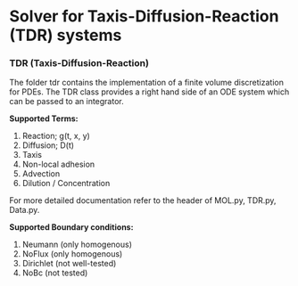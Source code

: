 Solver for Taxis-Diffusion-Reaction (TDR) systems
===================================

### TDR (Taxis-Diffusion-Reaction) 
The folder tdr contains the implementation of a finite volume discretization for PDEs. The TDR class provides a right hand side of an ODE system which can be passed to an integrator.


**Supported Terms:**
1. Reaction;  g(t, x, y)
2. Diffusion; D(t)
3. Taxis
4. Non-local adhesion
5. Advection
6. Dilution / Concentration

For more detailed documentation refer to the header of MOL.py, TDR.py, Data.py.


**Supported Boundary conditions:**
1. Neumann (only homogenous)
2. NoFlux  (only homogenous)
3. Dirichlet (not well-tested)
4. NoBc (not tested)

